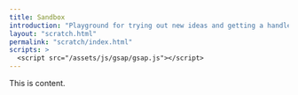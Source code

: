 ```yaml
---
title: Sandbox
introduction: "Playground for trying out new ideas and getting a handle on new techniques"
layout: "scratch.html"
permalink: "scratch/index.html"
scripts: >
  <script src="/assets/js/gsap/gsap.js"></script>
---
```


<!-- @format -->

This is content.
